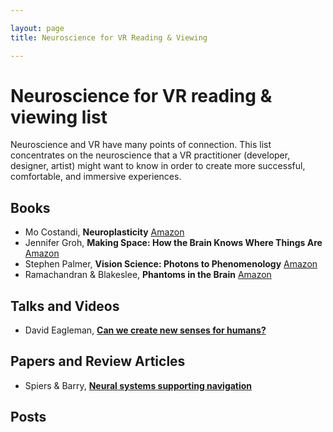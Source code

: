 ```yaml
---

layout: page
title: Neuroscience for VR Reading & Viewing

---
```

# Neuroscience for VR reading & viewing list

Neuroscience and VR have many points of connection. This list concentrates on the neuroscience that a VR practitioner
(developer, designer, artist) might want to know in order to create more successful, comfortable, and immersive experiences.

## Books
- Mo Costandi, **Neuroplasticity** [Amazon](https://www.amazon.com/dp/B01KL49YII/ref=dp-kindle-redirect?_encoding=UTF8&btkr=1)
- Jennifer Groh, **Making Space: How the Brain Knows Where Things Are** [Amazon](https://www.amazon.com/Making-Space-Brain-Knows-Things-ebook/dp/B00OUP1Q36/ref=sr_1_2)
- Stephen Palmer, **Vision Science: Photons to Phenomenology** [Amazon](https://www.amazon.com/Vision-Science-Phenomenology-Stephen-Palmer/dp/0262161834/ref=sr_1_1)
- Ramachandran & Blakeslee, **Phantoms in the Brain** [Amazon](https://www.amazon.com/Phantoms-Brain-Probing-Mysteries-Human/dp/0688172172/ref=sr_1_1)

## Talks and Videos
- David Eagleman, [**Can we create new senses for humans?**](https://www.ted.com/talks/david_eagleman_can_we_create_new_senses_for_humans?language=en)

## Papers and Review Articles
- Spiers & Barry, **[Neural systems supporting navigation](https://drive.google.com/open?id=0B3D6TYvnvh2EeHpuajBIN3pPVkpIMWFXcmtxZFdmZVV6TG1V)**

## Posts

